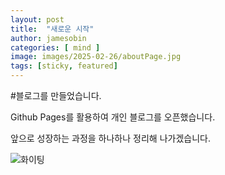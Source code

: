 ```yaml
---
layout: post
title:  "새로운 시작"
author: jamesobin
categories: [ mind ]
image: images/2025-02-26/aboutPage.jpg
tags: [sticky, featured]
---
```


#블로그를 만들었습니다.

Github Pages를 활용하여 개인 블로그를 오픈했습니다.

앞으로 성장하는 과정을 하나하나 정리해 나가겠습니다.

![화이팅](/images/2025-02-26/f.jpg)